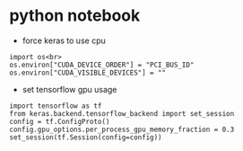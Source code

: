 # python notebook

* force keras to use cpu

```
import os<br>
os.environ["CUDA_DEVICE_ORDER"] = "PCI_BUS_ID"
os.environ["CUDA_VISIBLE_DEVICES"] = ""
```

* set tensorflow gpu usage

```
import tensorflow as tf
from keras.backend.tensorflow_backend import set_session
config = tf.ConfigProto()
config.gpu_options.per_process_gpu_memory_fraction = 0.3
set_session(tf.Session(config=config))
```
